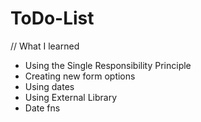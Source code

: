 # ToDo-List

// What I learned 
-  Using the Single Responsibility Principle
-  Creating new form options
-  Using dates
-  Using External Library
-  Date fns
